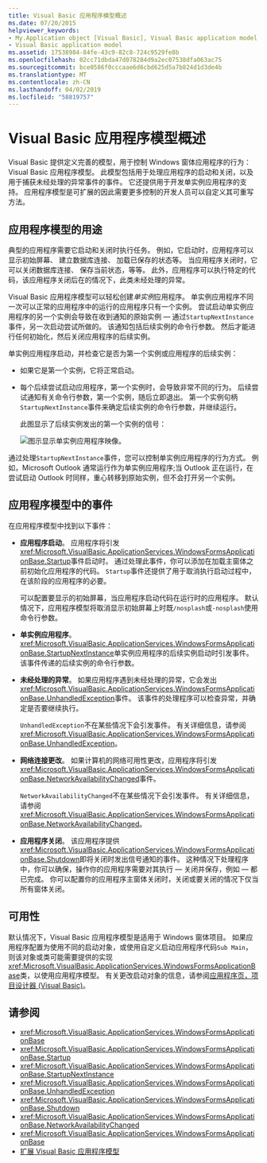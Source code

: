 ```yaml
---
title: Visual Basic 应用程序模型概述
ms.date: 07/20/2015
helpviewer_keywords:
- My.Application object [Visual Basic], Visual Basic application model
- Visual Basic application model
ms.assetid: 17538984-84fe-43c9-82c8-724c9529fe8b
ms.openlocfilehash: 02cc71dbda47d078284d9a2ec07538dfa063ac75
ms.sourcegitcommit: bce0586f0cccaae6d6cbd625d5a7b824d1d3de4b
ms.translationtype: MT
ms.contentlocale: zh-CN
ms.lasthandoff: 04/02/2019
ms.locfileid: "58819757"
---
```

# <a name="overview-of-the-visual-basic-application-model"></a>Visual Basic 应用程序模型概述
Visual Basic 提供定义完善的模型，用于控制 Windows 窗体应用程序的行为： Visual Basic 应用程序模型。 此模型包括用于处理应用程序的启动和关闭，以及用于捕获未经处理的异常事件的事件。 它还提供用于开发单实例应用程序的支持。 应用程序模型是可扩展的因此需要更多控制的开发人员可以自定义其可重写方法。  
  
## <a name="uses-for-the-application-model"></a>应用程序模型的用途  
 典型的应用程序需要它启动和关闭时执行任务。 例如，它启动时，应用程序可以显示初始屏幕、 建立数据库连接、 加载已保存的状态等。 当应用程序关闭时，它可以关闭数据库连接、 保存当前状态，等等。 此外，应用程序可以执行特定的代码，该应用程序关闭后在的情况下，此类未经处理的异常。  
  
 Visual Basic 应用程序模型可以轻松创建*单实例*应用程序。 单实例应用程序不同一次可以正常的应用程序中的运行的应用程序只有一个实例。 尝试启动单实例应用程序的另一个实例会导致在收到通知的原始实例 — 通过`StartupNextInstance`事件，另一次启动尝试所做的。 该通知包括后续实例的命令行参数。 然后才能进行任何初始化，然后关闭应用程序的后续实例。  
  
 单实例应用程序启动，并检查它是否为第一个实例或应用程序的后续实例：  
  
-   如果它是第一个实例，它将正常启动。  
  
-   每个后续尝试启动应用程序，第一个实例时，会导致非常不同的行为。 后续尝试通知有关命令行参数，第一个实例，随后立即退出。 第一个实例句柄`StartupNextInstance`事件来确定后续实例的命令行参数，并继续运行。  
  
     此图显示了后续实例发出的第一个实例的信号：  
  
     ![图示显示单实例应用程序映像。](./media/overview-of-the-visual-basic-application-model/single-instance-application.gif)  
  
 通过处理`StartupNextInstance`事件，您可以控制单实例应用程序的行为方式。 例如，Microsoft Outlook 通常运行作为单实例应用程序;当 Outlook 正在运行，在尝试启动 Outlook 时同样，重心转移到原始实例，但不会打开另一个实例。  
  
## <a name="events-in-the-application-model"></a>应用程序模型中的事件  
 在应用程序模型中找到以下事件：  
  
-   **应用程序启动**。 应用程序将引发<xref:Microsoft.VisualBasic.ApplicationServices.WindowsFormsApplicationBase.Startup>事件启动时。 通过处理此事件，你可以添加在加载主窗体之前初始化应用程序的代码。 `Startup`事件还提供了用于取消执行启动过程中，在该阶段的应用程序的必要。  
  
     可以配置要显示的初始屏幕，当应用程序启动代码在运行时的应用程序。 默认情况下，应用程序模型将取消显示初始屏幕上时既`/nosplash`或`-nosplash`使用命令行参数。  
  
-   **单实例应用程序**。 <xref:Microsoft.VisualBasic.ApplicationServices.WindowsFormsApplicationBase.StartupNextInstance>单实例应用程序的后续实例启动时引发事件。 该事件传递的后续实例的命令行参数。  
  
-   **未经处理的异常**。 如果应用程序遇到未经处理的异常，它会发出<xref:Microsoft.VisualBasic.ApplicationServices.WindowsFormsApplicationBase.UnhandledException>事件。 该事件的处理程序可以检查异常，并确定是否要继续执行。  
  
     `UnhandledException`不在某些情况下会引发事件。 有关详细信息，请参阅 <xref:Microsoft.VisualBasic.ApplicationServices.WindowsFormsApplicationBase.UnhandledException>。  
  
-   **网络连接更改**。 如果计算机的网络可用性更改，应用程序将引发<xref:Microsoft.VisualBasic.ApplicationServices.WindowsFormsApplicationBase.NetworkAvailabilityChanged>事件。  
  
     `NetworkAvailabilityChanged`不在某些情况下会引发事件。 有关详细信息，请参阅 <xref:Microsoft.VisualBasic.ApplicationServices.WindowsFormsApplicationBase.NetworkAvailabilityChanged>。  
  
-   **应用程序关闭**。 该应用程序提供<xref:Microsoft.VisualBasic.ApplicationServices.WindowsFormsApplicationBase.Shutdown>即将关闭时发出信号通知的事件。 这种情况下处理程序中，你可以确保，操作你的应用程序需要对其执行 — 关闭并保存，例如 — 都已完成。 你可以配置你的应用程序主窗体关闭时，关闭或要关闭的情况下仅当所有窗体关闭。  
  
## <a name="availability"></a>可用性  
 默认情况下，Visual Basic 应用程序模型是适用于 Windows 窗体项目。 如果应用程序配置为使用不同的启动对象，或使用自定义启动应用程序代码`Sub Main`，则该对象或类可能需要提供的实现<xref:Microsoft.VisualBasic.ApplicationServices.WindowsFormsApplicationBase>类，以使用应用程序模型。 有关更改启动对象的信息，请参阅[应用程序页，项目设计器 (Visual Basic)](/visualstudio/ide/reference/application-page-project-designer-visual-basic)。  
  
## <a name="see-also"></a>请参阅

- <xref:Microsoft.VisualBasic.ApplicationServices.WindowsFormsApplicationBase>
- <xref:Microsoft.VisualBasic.ApplicationServices.WindowsFormsApplicationBase.Startup>
- <xref:Microsoft.VisualBasic.ApplicationServices.WindowsFormsApplicationBase.StartupNextInstance>
- <xref:Microsoft.VisualBasic.ApplicationServices.WindowsFormsApplicationBase.UnhandledException>
- <xref:Microsoft.VisualBasic.ApplicationServices.WindowsFormsApplicationBase.Shutdown>
- <xref:Microsoft.VisualBasic.ApplicationServices.WindowsFormsApplicationBase.NetworkAvailabilityChanged>
- <xref:Microsoft.VisualBasic.ApplicationServices.WindowsFormsApplicationBase>
- [扩展 Visual Basic 应用程序模型](../../../visual-basic/developing-apps/customizing-extending-my/extending-the-visual-basic-application-model.md)
